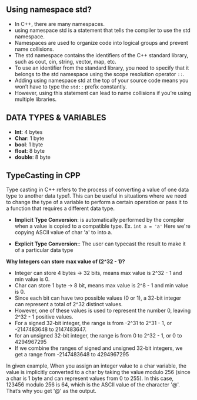## Using namespace std?
- In C++, there are many namespaces.
- using namespace std is a statement that tells the compiler to use the std namespace.
- Namespaces are used to organize code into logical groups and prevent name collisions.
- The std namespace contains the identifiers of the C++ standard library, such as cout, cin, string, vector, map, etc.
- To use an identifier from the standard library, you need to specify that it belongs to the std namespace using the scope resolution operator `::`.
- Adding using namespace std at the top of your source code means you won’t have to type the `std::` prefix constantly.
- However, using this statement can lead to name collisions if you’re using multiple libraries.


## DATA TYPES & VARIABLES
- **Int**: 4 bytes
- **Char**: 1 byte
- **bool**: 1 byte
- **float**: 8 byte
- **double**: 8 byte


## TypeCasting in CPP
Type casting in C++ refers to the process of converting a value of one data type to another data type1. This can be useful in situations where we need to change the type of a variable to perform a certain operation or pass it to a function that requires a different data type.

- **Implicit Type Conversion**: is automatically performed by the compiler when a value is copied to a compatible type.
Ex. `int a = 'a'`
Here we're copying ASCII value of char 'a' to into a.

- **Explicit Type Conversion:**: The user can typecast the result to make it of a particular data type


**Why Integers can store max value of (2^32 - 1)?**
- Integer can store 4 bytes -> 32 bits, means max value is 2^32 - 1 and min value is 0.
- Char can store 1 byte -> 8 bit, means max value is 2^8 - 1 and min value is 0.
- Since each bit can have two possible values (0 or 1), a 32-bit integer can represent a total of 2^32 distinct values.
- However, one of these values is used to represent the number 0, leaving 2^32 - 1 positive values.
- For a signed 32-bit integer, the range is from -2^31 to 2^31 - 1, or -2147483648 to 2147483647.
- for an unsigned 32-bit integer, the range is from 0 to 2^32 - 1, or 0 to 4294967295
- If we combine the ranges of signed and unsigned 32-bit integers, we get a range from -2147483648 to 4294967295


In given example, When you assign an integer value to a char variable, the value is implicitly converted to a char by taking the value modulo 256 (since a char is 1 byte and can represent values from 0 to 255). In this case, 123456 modulo 256 is 64, which is the ASCII value of the character '@'. That’s why you get '@' as the output.